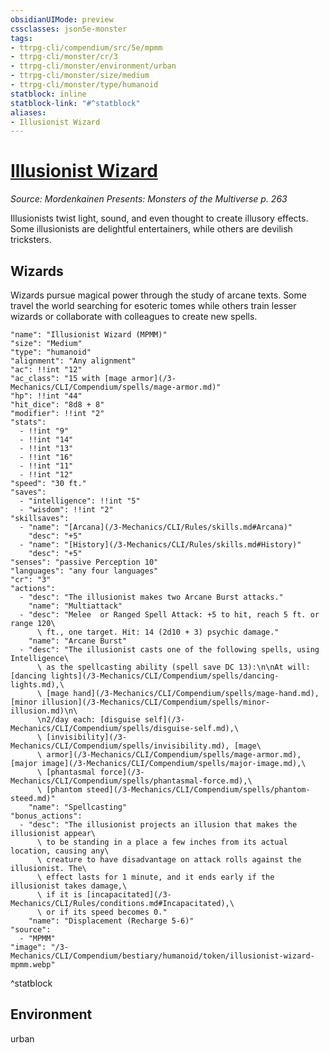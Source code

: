 ```yaml
---
obsidianUIMode: preview
cssclasses: json5e-monster
tags:
- ttrpg-cli/compendium/src/5e/mpmm
- ttrpg-cli/monster/cr/3
- ttrpg-cli/monster/environment/urban
- ttrpg-cli/monster/size/medium
- ttrpg-cli/monster/type/humanoid
statblock: inline
statblock-link: "#^statblock"
aliases:
- Illusionist Wizard
---
```

# [Illusionist Wizard](3-Mechanics\CLI\Compendium\bestiary\humanoid/illusionist-wizard-mpmm.md)
*Source: Mordenkainen Presents: Monsters of the Multiverse p. 263*  

Illusionists twist light, sound, and even thought to create illusory effects. Some illusionists are delightful entertainers, while others are devilish tricksters.

## Wizards

Wizards pursue magical power through the study of arcane texts. Some travel the world searching for esoteric tomes while others train lesser wizards or collaborate with colleagues to create new spells.

```statblock
"name": "Illusionist Wizard (MPMM)"
"size": "Medium"
"type": "humanoid"
"alignment": "Any alignment"
"ac": !!int "12"
"ac_class": "15 with [mage armor](/3-Mechanics/CLI/Compendium/spells/mage-armor.md)"
"hp": !!int "44"
"hit_dice": "8d8 + 8"
"modifier": !!int "2"
"stats":
  - !!int "9"
  - !!int "14"
  - !!int "13"
  - !!int "16"
  - !!int "11"
  - !!int "12"
"speed": "30 ft."
"saves":
  - "intelligence": !!int "5"
  - "wisdom": !!int "2"
"skillsaves":
  - "name": "[Arcana](/3-Mechanics/CLI/Rules/skills.md#Arcana)"
    "desc": "+5"
  - "name": "[History](/3-Mechanics/CLI/Rules/skills.md#History)"
    "desc": "+5"
"senses": "passive Perception 10"
"languages": "any four languages"
"cr": "3"
"actions":
  - "desc": "The illusionist makes two Arcane Burst attacks."
    "name": "Multiattack"
  - "desc": "Melee  or Ranged Spell Attack: +5 to hit, reach 5 ft. or range 120\
      \ ft., one target. Hit: 14 (2d10 + 3) psychic damage."
    "name": "Arcane Burst"
  - "desc": "The illusionist casts one of the following spells, using Intelligence\
      \ as the spellcasting ability (spell save DC 13):\n\nAt will: [dancing lights](/3-Mechanics/CLI/Compendium/spells/dancing-lights.md),\
      \ [mage hand](/3-Mechanics/CLI/Compendium/spells/mage-hand.md), [minor illusion](/3-Mechanics/CLI/Compendium/spells/minor-illusion.md)\n\
      \n2/day each: [disguise self](/3-Mechanics/CLI/Compendium/spells/disguise-self.md),\
      \ [invisibility](/3-Mechanics/CLI/Compendium/spells/invisibility.md), [mage\
      \ armor](/3-Mechanics/CLI/Compendium/spells/mage-armor.md), [major image](/3-Mechanics/CLI/Compendium/spells/major-image.md),\
      \ [phantasmal force](/3-Mechanics/CLI/Compendium/spells/phantasmal-force.md),\
      \ [phantom steed](/3-Mechanics/CLI/Compendium/spells/phantom-steed.md)"
    "name": "Spellcasting"
"bonus_actions":
  - "desc": "The illusionist projects an illusion that makes the illusionist appear\
      \ to be standing in a place a few inches from its actual location, causing any\
      \ creature to have disadvantage on attack rolls against the illusionist. The\
      \ effect lasts for 1 minute, and it ends early if the illusionist takes damage,\
      \ if it is [incapacitated](/3-Mechanics/CLI/Rules/conditions.md#Incapacitated),\
      \ or if its speed becomes 0."
    "name": "Displacement (Recharge 5-6)"
"source":
  - "MPMM"
"image": "/3-Mechanics/CLI/Compendium/bestiary/humanoid/token/illusionist-wizard-mpmm.webp"
```
^statblock

## Environment

urban